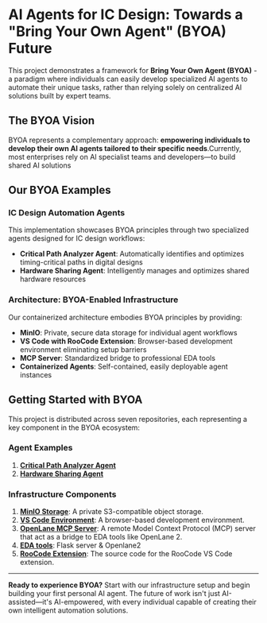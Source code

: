 # AI Agents for IC Design: Towards a "Bring Your Own Agent" (BYOA) Future

This project demonstrates a framework for **Bring Your Own Agent (BYOA)** - a paradigm where individuals can easily develop specialized AI agents to automate their unique tasks, rather than relying solely on centralized AI solutions built by expert teams.

## The BYOA Vision

BYOA represents a complementary approach: **empowering individuals to develop their own AI agents tailored to their specific needs**.Currently, most enterprises rely on AI specialist teams and developers—to build shared AI solutions


## Our BYOA Examples


### IC Design Automation Agents

This implementation showcases BYOA principles through two specialized agents designed for IC design workflows:

- **Critical Path Analyzer Agent**: Automatically identifies and optimizes timing-critical paths in digital designs
- **Hardware Sharing Agent**: Intelligently manages and optimizes shared hardware resources

### Architecture: BYOA-Enabled Infrastructure

Our containerized architecture embodies BYOA principles by providing:

- **MinIO**: Private, secure data storage for individual agent workflows
- **VS Code with RooCode Extension**: Browser-based development environment eliminating setup barriers
- **MCP Server**: Standardized bridge to professional EDA tools
- **Containerized Agents**: Self-contained, easily deployable agent instances


## Getting Started with BYOA

This project is distributed across seven repositories, each representing a key component in the BYOA ecosystem:

### Agent Examples
1. **[Critical Path Analyzer Agent](https://github.com/mtkresearch/critical_path_analyze_agent)**
2. **[Hardware Sharing Agent](https://github.com/mtkresearch/hardware_sharing_agent)**

### Infrastructure Components
1. **[MinIO Storage](https://github.com/mtkresearch/minIO_server)**: A private S3-compatible object storage.
2. **[VS Code Environment](https://github.com/mtkresearch/codeserver)**: A browser-based development environment.
3. **[OpenLane MCP Server](https://github.com/mtkresearch/openlane_mcp_server)**: A remote Model Context Protocol (MCP) server that act as a bridge to EDA tools like OpenLane 2.
4. **[EDA tools](https://github.com/mtkresearch/openlane_docker)**: Flask server & Openlane2
5. **[RooCode Extension](https://github.com/mtkresearch/Roo-Code/tree/http_feat)**: The source code for the RooCode VS Code extension.




---

**Ready to experience BYOA?** Start with our infrastructure setup and begin building your first personal AI agent. The future of work isn't just AI-assisted—it's AI-empowered, with every individual capable of creating their own intelligent automation solutions.
